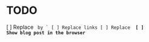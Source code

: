 # TODO

[ ] Replace <code> by `
[ ] Replace links
[ ] Replace <strong>
[ ] Show blog post in the browser

